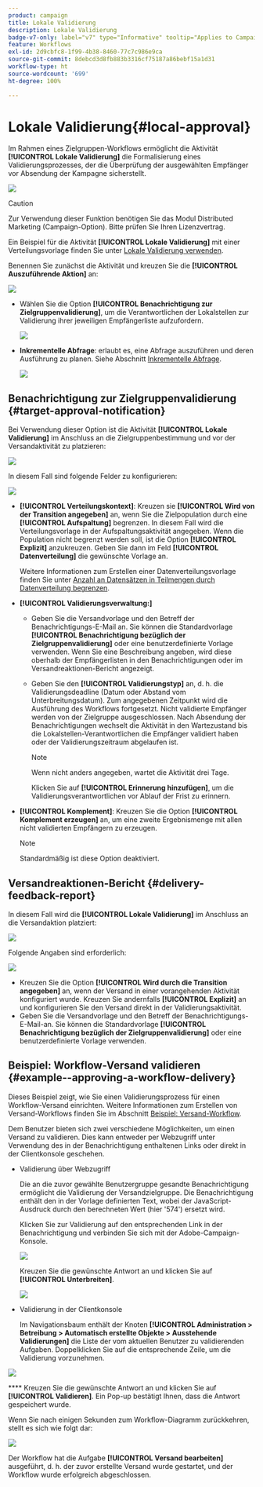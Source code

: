 ```yaml
---
product: campaign
title: Lokale Validierung
description: Lokale Validierung
badge-v7-only: label="v7" type="Informative" tooltip="Applies to Campaign Classic v7 only"
feature: Workflows
exl-id: 2d9cbfc8-1f99-4b38-8460-77c7c986e9ca
source-git-commit: 8debcd3d8fb883b3316cf75187a86bebf15a1d31
workflow-type: ht
source-wordcount: '699'
ht-degree: 100%

---
```


# Lokale Validierung{#local-approval}



Im Rahmen eines Zielgruppen-Workflows ermöglicht die Aktivität **[!UICONTROL Lokale Validierung]** die Formalisierung eines Validierungsprozesses, der die Überprüfung der ausgewählten Empfänger vor Absendung der Kampagne sicherstellt.

![](assets/local_validation_0.png)

>[!CAUTION]
>
>Zur Verwendung dieser Funktion benötigen Sie das Modul Distributed Marketing (Campaign-Option). Bitte prüfen Sie Ihren Lizenzvertrag.

Ein Beispiel für die Aktivität **[!UICONTROL Lokale Validierung]** mit einer Verteilungsvorlage finden Sie unter [Lokale Validierung verwenden](using-the-local-approval-activity.md).

Benennen Sie zunächst die Aktivität und kreuzen Sie die **[!UICONTROL Auszuführende Aktion]** an:

![](assets/local_validation_1.png)

* Wählen Sie die Option **[!UICONTROL Benachrichtigung zur Zielgruppenvalidierung]**, um die Verantwortlichen der Lokalstellen zur Validierung ihrer jeweiligen Empfängerliste aufzufordern.

   ![](assets/local_validation_intro_2.png)

* **Inkrementelle Abfrage**: erlaubt es, eine Abfrage auszuführen und deren Ausführung zu planen. Siehe Abschnitt [Inkrementelle Abfrage](incremental-query.md).

   ![](assets/local_validation_intro_3.png)

## Benachrichtigung zur Zielgruppenvalidierung {#target-approval-notification}

Bei Verwendung dieser Option ist die Aktivität **[!UICONTROL Lokale Validierung]** im Anschluss an die Zielgruppenbestimmung und vor der Versandaktivität zu platzieren:

![](assets/local_validation_2.png)

In diesem Fall sind folgende Felder zu konfigurieren:

![](assets/local_validation_3.png)

* **[!UICONTROL Verteilungskontext]**: Kreuzen sie **[!UICONTROL Wird von der Transition angegeben]** an, wenn Sie die Zielpopulation durch eine **[!UICONTROL Aufspaltung]** begrenzen. In diesem Fall wird die Verteilungsvorlage in der Aufspaltungsaktivität angegeben. Wenn die Population nicht begrenzt werden soll, ist die Option **[!UICONTROL Explizit]** anzukreuzen. Geben Sie dann im Feld **[!UICONTROL Datenverteilung]** die gewünschte Vorlage an.

   Weitere Informationen zum Erstellen einer Datenverteilungsvorlage finden Sie unter [Anzahl an Datensätzen in Teilmengen durch Datenverteilung begrenzen](split.md#limiting-the-number-of-subset-records-per-data-distribution).

* **[!UICONTROL Validierungsverwaltung:]**

   * Geben Sie die Versandvorlage und den Betreff der Benachrichtigungs-E-Mail an. Sie können die Standardvorlage **[!UICONTROL Benachrichtigung bezüglich der Zielgruppenvalidierung]** oder eine benutzerdefinierte Vorlage verwenden. Wenn Sie eine Beschreibung angeben, wird diese oberhalb der Empfängerlisten in den Benachrichtigungen oder im Versandreaktionen-Bericht angezeigt.
   * Geben Sie den **[!UICONTROL Validierungstyp]** an, d. h. die Validierungsdeadline (Datum oder Abstand vom Unterbreitungsdatum). Zum angegebenen Zeitpunkt wird die Ausführung des Workflows fortgesetzt. Nicht validierte Empfänger werden von der Zielgruppe ausgeschlossen. Nach Absendung der Benachrichtigungen wechselt die Aktivität in den Wartezustand bis die Lokalstellen-Verantwortlichen die Empfänger validiert haben oder der Validierungszeitraum abgelaufen ist.

      >[!NOTE]
      >
      >Wenn nicht anders angegeben, wartet die Aktivität drei Tage.

      Klicken Sie auf **[!UICONTROL Erinnerung hinzufügen]**, um die Validierungsverantwortlichen vor Ablauf der Frist zu erinnern.

* **[!UICONTROL Komplement]**: Kreuzen Sie die Option **[!UICONTROL Komplement erzeugen]** an, um eine zweite Ergebnismenge mit allen nicht validierten Empfängern zu erzeugen.

   >[!NOTE]
   >
   >Standardmäßig ist diese Option deaktiviert.

## Versandreaktionen-Bericht {#delivery-feedback-report}

In diesem Fall wird die **[!UICONTROL Lokale Validierung]** im Anschluss an die Versandaktion platziert:

![](assets/local_validation_4.png)

Folgende Angaben sind erforderlich:

![](assets/local_validation_workflow_4.png)

* Kreuzen Sie die Option **[!UICONTROL Wird durch die Transition angegeben]** an, wenn der Versand in einer vorangehenden Aktivität konfiguriert wurde. Kreuzen Sie andernfalls **[!UICONTROL Explizit]** an und konfigurieren Sie den Versand direkt in der Validierungsaktivität.
* Geben Sie die Versandvorlage und den Betreff der Benachrichtigungs-E-Mail-an. Sie können die Standardvorlage **[!UICONTROL Benachrichtigung bezüglich der Zielgruppenvalidierung]** oder eine benutzerdefinierte Vorlage verwenden.

## Beispiel: Workflow-Versand validieren {#example--approving-a-workflow-delivery}

Dieses Beispiel zeigt, wie Sie einen Validierungsprozess für einen Workflow-Versand einrichten. Weitere Informationen zum Erstellen von Versand-Workflows finden Sie im Abschnitt [Beispiel: Versand-Workflow](delivery.md#example--delivery-workflow).

Dem Benutzer bieten sich zwei verschiedene Möglichkeiten, um einen Versand zu validieren. Dies kann entweder per Webzugriff unter Verwendung des in der Benachrichtigung enthaltenen Links oder direkt in der Clientkonsole geschehen.

* Validierung über Webzugriff

   Die an die zuvor gewählte Benutzergruppe gesandte Benachrichtigung ermöglicht die Validierung der Versandzielgruppe. Die Benachrichtigung enthält den in der Vorlage definierten Text, wobei der JavaScript-Ausdruck durch den berechneten Wert (hier &#39;574&#39;) ersetzt wird.

   Klicken Sie zur Validierung auf den entsprechenden Link in der Benachrichtigung und verbinden Sie sich mit der Adobe-Campaign-Konsole.

   ![](assets/new-workflow-valid-webaccess.png)

   Kreuzen Sie die gewünschte Antwort an und klicken Sie auf **[!UICONTROL Unterbreiten]**.

   ![](assets/new-workflow-valid-webaccess-confirm.png)

* Validierung in der Clientkonsole

   Im Navigationsbaum enthält der Knoten **[!UICONTROL Administration > Betreibung > Automatisch erstellte Objekte > Ausstehende Validierungen]** die Liste der vom aktuellen Benutzer zu validierenden Aufgaben. Doppelklicken Sie auf die entsprechende Zeile, um die Validierung vorzunehmen.

![](assets/new-workflow-7.png)

**** Kreuzen Sie die gewünschte Antwort an und klicken Sie auf **[!UICONTROL Validieren]**. Ein Pop-up bestätigt Ihnen, dass die Antwort gespeichert wurde.

Wenn Sie nach einigen Sekunden zum Workflow-Diagramm zurückkehren, stellt es sich wie folgt dar:

![](assets/new-workflow-8.png)

Der Workflow hat die Aufgabe **[!UICONTROL Versand bearbeiten]** ausgeführt, d. h. der zuvor erstellte Versand wurde gestartet, und der Workflow wurde erfolgreich abgeschlossen.

